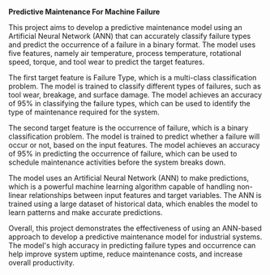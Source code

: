 **Predictive Maintenance For Machine Failure**

This project aims to develop a predictive maintenance model using an Artificial Neural Network (ANN) that can accurately classify failure types and predict the occurrence of a failure in a binary format. The model uses five features, namely air temperature, process temperature, rotational speed, torque, and tool wear to predict the target features.

The first target feature is Failure Type, which is a multi-class classification problem. The model is trained to classify different types of failures, such as tool wear, breakage, and surface damage. The model achieves an accuracy of 95% in classifying the failure types, which can be used to identify the type of maintenance required for the system.

The second target feature is the occurrence of failure, which is a binary classification problem. The model is trained to predict whether a failure will occur or not, based on the input features. The model achieves an accuracy of 95% in predicting the occurrence of failure, which can be used to schedule maintenance activities before the system breaks down.

The model uses an Artificial Neural Network (ANN) to make predictions, which is a powerful machine learning algorithm capable of handling non-linear relationships between input features and target variables. The ANN is trained using a large dataset of historical data, which enables the model to learn patterns and make accurate predictions.

Overall, this project demonstrates the effectiveness of using an ANN-based approach to develop a predictive maintenance model for industrial systems. The model's high accuracy in predicting failure types and occurrence can help improve system uptime, reduce maintenance costs, and increase overall productivity.
